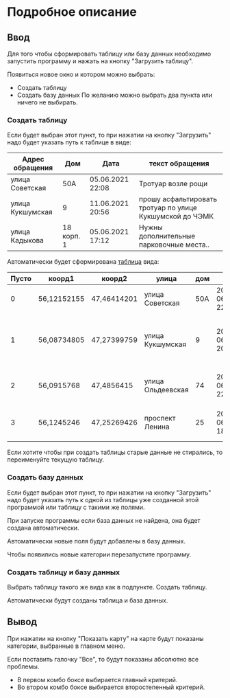 # Подробное описание
## Ввод
Для того чтобы сформировать таблицу или базу данных необходимо запустить программу и нажать на кнопку "Загрузить таблицу".

Появиться новое окно и котором можно выбрать:
- Создать таблицу
- Создать базу данных
По желанию можно выбрать два пункта или ничего не выбирать.

### Создать таблицу
Если будет выбран этот пункт, то при нажатии на кнопку "Загрузить" надо будет указать путь к таблице в виде:

Адрес обращения | Дом | Дата | текст обращения
--- | --- | --- | ---
улица Советская | 50А | 05.06.2021 22:08 | Тротуар возле рощи
улица Кукшумская | 9 | 11.06.2021 20:56 | прошу асфальтировать тротуар по улице Кукшумской до ЧЭМК
улица Кадыкова | 18 корп. 1 | 05.06.2021 17:12 | Нужны дополнительные парковочные места..

Автоматически будет сформирована [таблица]() вида:

Пусто | коорд1 | коорд2 | улица | дом | дата | глав_параметр | под_параметр | проблема
--- | ---  | --- | --- | --- | --- | --- | --- | ---
0 | 56,12152155 | 47,46414201 | улица Советская | 50А | 2021-06-05 22:08:11 | дороги и транспорт | дорога | Тротуар возле рощи
1 | 56,08734805 | 47,27399759 | улица Кукшумская | 9 | 2021-06-11 20:56:03 | дороги и транспорт | дорога | прошу асфальтировать тротуар по улице Кукшумской до ЧЭМК
2 | 56,0915768 | 47,4856415 | улица Ольдеевская | 74 | 2021-06-12 22:02:42 | дороги и транспорт | дорога | Нужна нам всем жителям деревни Дорога!!
3 | 56,1245246 | 47,25269426 | проспект Ленина | 25 | 2021-06-07 18:55:59 | содержание двора | парковочное место | Навести порядок и обустроить место для ТБО.

Если хотите чтобы при создать таблицы старые данные не стирались, то переименуйте текущую таблицу.

### Создать базу данных
Если будет выбран этот пункт, то при нажатии на кнопку "Загрузить" надо будет указать путь к одной из таблицы уже созданной этой программой или таблицу с такими же полями.

При запуске программы если база данных не найдена, она будет создана автоматически.

Автоматически новые поля будут добавлены в базу данных.

Чтобы появились новые категории перезапустите программу.

### Создать таблицу и базу данных

Выбрать таблицу такого же вида как в подпункте. Создать таблицу.

Автоматически будут созданы таблица и база данных.

## Вывод
При нажатии на кнопку "Показать карту" на карте будут показаны категории, выбранные в главном меню. 

Если поставить галочку "Все", то будут показаны абсолютно все проблемы.

- В первом комбо боксе выбирается главный критерий. 
- Во втором комбо боксе выбирается второстепенный критерий.

